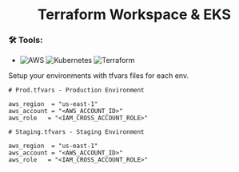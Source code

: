<h1 align="center"> 
	Terraform Workspace & EKS
</h1>


### 🛠 Tools:
- ![AWS](https://img.shields.io/badge/-AWS-232F3E?&logo=amazon%20aws&logoColor=FFFFFF) ![Kubernetes](https://img.shields.io/badge/-Kubernetes-326CE5?&logo=kubernetes&logoColor=FFFFFF) ![Terraform](https://img.shields.io/badge/-Terraform-623CE4?&logo=terraform&logoColor=FFFFF)


Setup your environments with tfvars files for each env.

```
# Prod.tfvars - Production Environment

aws_region  = "us-east-1"
aws_account = "<AWS_ACCOUNT_ID>"
aws_role   = "<IAM_CROSS_ACCOUNT_ROLE>"
```
```
# Staging.tfvars - Staging Environment

aws_region  = "us-east-1"
aws_account = "<AWS_ACCOUNT_ID>"
aws_role   = "<IAM_CROSS_ACCOUNT_ROLE>"
```
